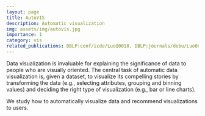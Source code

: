 ```yaml
---
layout: page
title: AutoVIS
description: Automatic visualization
img: assets/img/autovis.jpg
importance: 1
category: vis
related_publications: DBLP:conf/icde/LuoQ0018, DBLP:journals/debu/Luo00LZY20
---
```


Data visualization is invaluable for explaining the significance of data to people who are visually oriented. The central task of automatic data visualization is, given a dataset,
to visualize its compelling stories by transforming the data (e.g., selecting attributes, grouping and binning values) and deciding the right type of visualization (e.g., bar or line charts).

We study how to automatically visualize data and recommend visualizations to users.